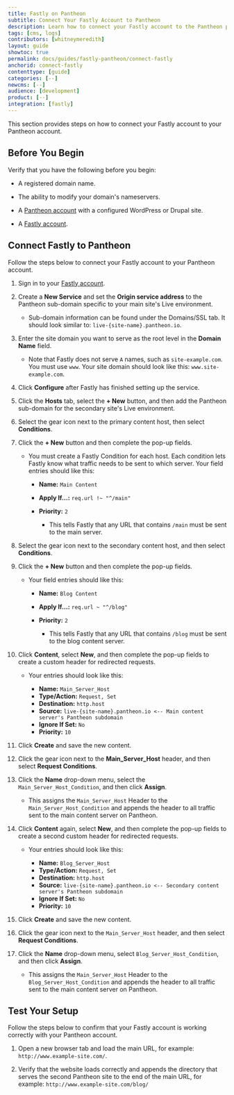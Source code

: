 ```yaml
---
title: Fastly on Pantheon
subtitle: Connect Your Fastly Account to Pantheon
description: Learn how to connect your Fastly account to the Pantheon platform.
tags: [cms, logs]
contributors: [whitneymeredith]
layout: guide
showtoc: true
permalink: docs/guides/fastly-pantheon/connect-fastly
anchorid: connect-fastly
contenttype: [guide]
categories: [--]
newcms: [--]
audience: [development]
product: [--]
integration: [fastly]
---
```


This section provides steps on how to connect your Fastly account to your Pantheon account.

## Before You Begin

Verify that you have the following before you begin:

- A registered domain name.

- The ability to modify your domain's nameservers.

- A [Pantheon account](https://pantheon.io/register) with a configured WordPress or Drupal site.

- A [Fastly account](https://www.fastly.com/signup/).

## Connect Fastly to Pantheon

Follow the steps below to connect your Fastly account to your Pantheon account.

1. Sign in to your [Fastly account](https://www.fastly.com/signup/).

1. Create a **New Service** and set the **Origin service address** to the Pantheon sub-domain specific to your main site's Live environment. 

    - Sub-domain information can be found under the Domains/SSL tab. It should look similar to: `live-{site-name}.pantheon.io`.

1. Enter the site domain you want to serve as the root level in the **Domain Name** field.    
    
    - Note that Fastly does not serve `A` names, such as `site-example.com`. You must use `www`. Your site domain should look like this: `www.site-example.com`.

1. Click **Configure** after Fastly has finished setting up the service. 

1. Click the **Hosts** tab, select the **+ New** button, and then add the Pantheon sub-domain for the secondary site's Live environment.

1. Select the <i class="fa fa-gear"></i> gear icon next to the primary content host, then select **Conditions**.

1. Click the **+ New** button and then complete the pop-up fields.

    - You must create a Fastly Condition for each host. Each condition lets Fastly know what traffic needs to be sent to which server. Your field entries should like this:

        - **Name:** `Main Content`
        - **Apply If...:** `req.url !~ "^/main"`
        - **Priority:** `2`

            - This tells Fastly that any URL that contains `/main` must be sent to the main server.

    
1. Select the <i class="fa fa-gear"></i> gear icon next to the secondary content host, and then select **Conditions**.

1. Click the **+ New** button and then complete the pop-up fields.

    - Your field entries should like this:

        - **Name:** `Blog Content`
        - **Apply If...:** `req.url ~ "^/blog"`
        - **Priority:** `2`

            - This tells Fastly that any URL that contains `/blog` must be sent to the blog content server.

1. Click **Content**, select **New**, and then complete the pop-up fields to create a custom header for redirected requests.

    - Your entries should look like this: 

        - **Name:** `Main_Server_Host`
        - **Type/Action:** `Request, Set`
        - **Destination:** `http.host`
        - **Source:** `live-{site-name}.pantheon.io <-- Main content server's Pantheon subdomain`
        - **Ignore If Set:** `No`
        - **Priority:** `10`

1. Click **Create** and save the new content.

1. Click the <i class="fa fa-gear"></i> gear icon next to the **Main_Server_Host** header, and then select **Request Conditions**.

1. Click the **Name** drop-down menu, select the `Main_Server_Host_Condition`, and then click **Assign**.

    - This assigns the `Main_Server_Host` Header to the `Main_Server_Host_Condition` and appends the header to all traffic sent to the main content server on Pantheon.

1. Click **Content** again, select **New**, and then complete the pop-up fields to create a second custom header for redirected requests.

    - Your entries should look like this: 

        - **Name:** `Blog_Server_Host`
        - **Type/Action:** `Request, Set`
        - **Destination:** `http.host`
        - **Source:** `live-{site-name}.pantheon.io <-- Secondary content server's Pantheon subdomain`
        - **Ignore If Set:** `No`
        - **Priority:** `10`

1. Click **Create** and save the new content.

1. Click the <i class="fa fa-gear"></i> gear icon next to the `Main_Server_Host` header, and then select **Request Conditions**.

1. Click the **Name** drop-down menu, select `Blog_Server_Host_Condition`, and then click **Assign**. 

    - This assigns the `Main_Server_Host` Header to the `Blog_Server_Host_Condition` and appends the header to all traffic sent to the main content server on Pantheon.

## Test Your Setup

Follow the steps below to confirm that your Fastly account is working correctly with your Pantheon account.

1. Open a new browser tab and load the main URL, for example: `http://www.example-site.com/`. 

1. Verify that the website loads correctly and appends the directory that serves the second Pantheon site to the end of the main URL, for example: `http://www.example-site.com/blog/`
